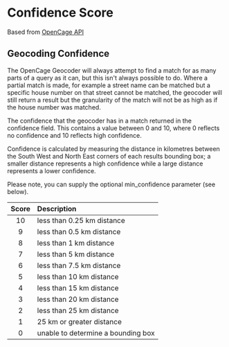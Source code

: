 # Confidence Score

Based from [OpenCage API](https://geocoder.opencagedata.com/api#quickstart)

## Geocoding Confidence

The OpenCage Geocoder will always attempt to find a match for as many parts of a query as it can, but this isn't always possible to do. Where a partial match is made, for example a street name can be matched but a specific house number on that street cannot be matched, the geocoder will still return a result but the granularity of the match will not be as high as if the house number was matched.

The confidence that the geocoder has in a match returned in the confidence field. This contains a value between 0 and 10, where 0 reflects no confidence and 10 reflects high confidence.

Confidence is calculated by measuring the distance in kilometres between the South West and North East corners of each results bounding box; a smaller distance represents a high confidence while a large distance represents a lower confidence.

Please note, you can supply the optional min_confidence parameter (see below).


|Score |       Description          |
|:----:|:---------------------------|
| 10   | less than 0.25 km distance |
| 9    | less than 0.5 km distance  |
| 8    | less than 1 km distance    |
| 7    | less than 5 km distance    |
| 6    | less than 7.5 km distance  |
| 5    | less than 10 km distance   |
| 4    | less than 15 km distance   |
| 3    | less than 20 km distance   |
| 2    | less than 25 km distance   |
| 1    | 25 km or greater distance  |
| 0    | unable to determine a bounding box|